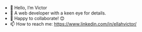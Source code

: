 - 👋 Hello, I’m Victor
- 👀 A web developer with a keen eye for details.
- 💞️ Happy to collaborate! 😊
- 📫 How to reach me: https://www.linkedin.com/in/ellahvictor/

<!---
vicahto/vicahto is a ✨ special ✨ repository because its `README.md` (this file) appears on your GitHub profile.
You can click the Preview link to take a look at your changes.
--->
